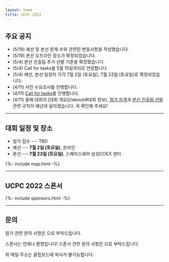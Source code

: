 ```yaml
---
layout: home
title: UCPC 2022
---
```


## 주요 공지

- (5/19) 예선 및 본선 문제 수와 관련된 변동사항을 작성했습니다.
- (5/19) 본선 오프라인 장소가 확정되었습니다.
- (5/4) 본선 진출팀 추가 선발 기준을 확정했습니다.
- (5/4) Call for tasks를 5월 15일까지로 연장합니다.
- (5/4) 예선, 본선 일정이 각각 7월 2일 (토요일), 7월 23일 (토요일)로 확정되었습니다.
- (4/11) 사전 수요조사를 진행합니다.
- (4/11) [Call for tasks](/tasks)를 진행합니다.
- (4/11) 올해 대회의 [대회 개요](/about/#대회 정보), [참가 자격](/about/#참가-자격)과 [본선 진출팀 선발](/qualifier/#본선-진출팀-선발) 관련 규칙이 예년과 달라졌습니다. 꼭 확인해 주세요!

---

## 대회 일정 및 장소

- 참가 접수 --- TBD
- 예선 --- **7월 2일 (토요일)**, 온라인
- 본선 --- **7월 23일 (토요일)**, 스페이스쉐어 삼성COEX 센터

{%- include map.html -%}

---

## UCPC 2022 스폰서

<div class="sponsors-grid">
  {%- include sponsors.html -%}
</div>

---

## 문의

참가 관련 문의 사항은 <a href="#" class="mail-address" data-name="contact" data-domain="ucpc" data-tld="me" onclick="window.location.href = 'mailto:' + this.dataset.name + '@' + this.dataset.domain + '.' + this.dataset.tld"></a>으로 부탁드립니다.

스폰서는 언제나 환영입니다! 스폰서 관련 문의 사항은 <a href="#" class="mail-address" data-name="sponsor" data-domain="ucpc" data-tld="me" onclick="window.location.href = 'mailto:' + this.dataset.name + '@' + this.dataset.domain + '.' + this.dataset.tld"></a>으로 부탁드립니다.

위 메일 주소는 클립보드에 복사가 불가능합니다.
